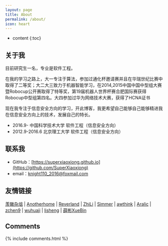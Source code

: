 ```yaml
---
layout: page
title: About
permalink: /about/
icon: heart
---
```


* content
{:toc}

## 关于我

目前研究生一名，专业是软件工程。

在我的学习之路上，大一专注于算法，参加过通化杯邀请赛并且在华瑞世纪比赛中取得了二等奖；大二大三致力于机器智能学习，在2014,2015中国中国中型组大赛暨Robocup公开赛取得了特等奖，第19届机器人世界杯赛合肥国际赛获得Robocup中型组第四名。大四参加过华为网络技术大赛，获得了HCNA证书

现在我专注于信息安全方向的学习，开此博客，我更希望自己能够自己能够精进我在信息安全方向上的技术，发展自己的特长。

* 2016.9-       中国科学技术大学 软件工程（信息安全方向）
* 2012.9-2016.6 北京理工大学 软件工程（信息安全方向）


## 联系我

* GitHub：[https://superxiaoxiong.github.io](https://github.com/SuperXiaoxiong)
* email：knight110_2016@foxmail.com


## 友情链接

[羡辙杂俎](http://zhangwenli.com/blog) \| [Anotherhome](https://www.anotherhome.net) \| [Reverland](http://reverland.org/) \| [ZhiLi](http://lizhipower.github.io/) \| [Simmer](http://simmer-jun.github.io/) \| [awthink](http://awthink.net/) \| [Aralic](http://aralic.github.io/) \| [zchen9](http://www.chen9.info/) \| [wuhuaji](http://wuhuaji.me/) \| [lisheng](http://www.lishengcn.cn/) \| [薛彬XueBin](http://axuebin.com/blog/)

## Comments

{% include comments.html %}
